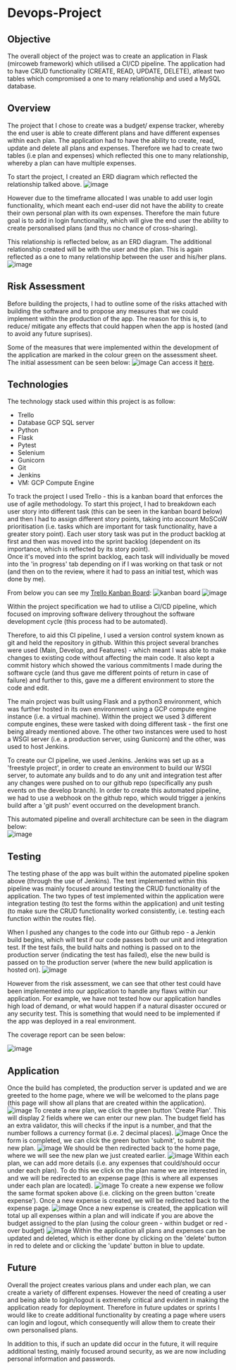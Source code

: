 # Devops-Project
## Objective
The overall object of the project was to create an application in Flask (mircoweb framework) which utilised a CI/CD pipeline. The application had to have CRUD functionality (CREATE, READ, UPDATE, DELETE), atleast two tables which compromised a one to many relationship and used a MySQL database. 
 
## Overview
The project that I chose to create was a budget/ expense tracker, whereby the end user is able to create different plans and have different expenses within each plan. The application had to have the ability to create, read, update and delete all plans and expenses. Therefore we had to create two tables (i.e plan and expenses) which reflected this one to many relationship, whereby a plan can have multiple expenses. 
 
To start the project, I created an ERD diagram which reflected the relationship talked above.
![image](https://user-images.githubusercontent.com/92265482/182816305-41502e1d-fb9e-4de6-bf43-12720edbf58c.png)
 
However due to the timeframe allocated I was unable to add user login functionality, which meant each end-user did not have the ability to create their own personal plan with its own expenses. Therefore the main future goal is to add in login functionality, which will give the end user the ability to create personalised plans (and thus no chance of cross-sharing).
 
This relationship is reflected below, as an ERD diagram. The additional relationship created will be with the user and the plan. This is again reflected as a one to many relationship between the user and his/her plans.
![image](https://user-images.githubusercontent.com/92265482/182816683-2f5ac4e3-b53f-4692-8388-51875d13bb3b.png)
 
## Risk Assessment
Before building the projects, I had to outline some of the risks attached with building the software and to propose any measures that we could implement within the production of the app. The reason for this is, to reduce/ mitigate any effects that could happen when the app is hosted (and to avoid any future suprises).
 
Some of the measures that were implemented within the development of the application are marked in the colour green on the assessment sheet. The initial assessment can be seen below:
![image](https://user-images.githubusercontent.com/92265482/182797753-b99edb8b-e6c5-4943-8ab2-7cdf99b49361.png)
Can access it [here](https://docs.google.com/spreadsheets/d/1u0-EC2CvKWc_gs7pGRcwGlpb8qgJ6GY1tGuGfgi-fjI/edit?usp=sharing).
 
## Technologies
The technology stack used within this project is as follow:
- Trello
- Database GCP SQL server
- Python
- Flask
- Pytest
- Selenium
- Gunicorn
- Git
- Jenkins
- VM: GCP Compute Engine
 
To track the project I used Trello - this is a kanban board that enforces the use of agile methodology. To start this project, I had to breakdown each user story into different task (this can be seen in the kanban board below) and then I had to assign different story points, taking into account MoSCoW prioritisation (i.e. tasks which are important for task functionality, have a greater story point).
Each user story task was put in the product backlog at first and then was moved into the sprint backlog (dependent on its importance, which is reflected by its story point).    
Once it's moved into the sprint backlog, each task will individually be moved into the 'in progress' tab depending on if I was working on that task or not (and then on to the review, where it had to pass an initial test, which was done by me).
 
From below you can see my [Trello Kanban Board](https://trello.com/invite/b/exFK7eVS/23ed8f90515b186c8c2d4cb93860407b/flask-project):
![kanban board](https://user-images.githubusercontent.com/92265482/182798057-6bafcb4e-4bf7-40d5-ad11-7d5109111aae.JPG)
![image](https://user-images.githubusercontent.com/92265482/182819587-eccf6d07-536a-4516-be4e-e5f6779228fc.png)
 
Within the project specification we had to utilise a CI/CD pipeline, which focused on improving software delivery throughout the software development cycle (this process had to be automated).
 
Therefore, to aid this CI pipeline, I used a version control system known as git and held the repository in github. Within this project several branches were used (Main, Develop, and Features) - which meant I was able to make changes to existing code without affecting the main code. It also kept a commit history which showed the various commitments I made during the software cycle (and thus gave me different points of return in case of failure) and further to this, gave me a different environment to store the code and edit.
 
The main project was built using Flask and a python3 environment, which was further hosted in its own environment using a GCP compute engine instance (i.e. a virtual machine). Within the project we used 3 different compute engines, these were tasked with doing different task - the first one being already mentioned above. The other two instances were used to host a WSGI server (i.e. a production server, using Gunicorn) and the other, was used to host Jenkins.

To create our CI pipeline, we used Jenkins. Jenkins was set up as a 'freestyle project', in order to create an environment to build our WSGI server, to automate any builds and to do any unit and integration test after any changes were pushed on to our github repo (specifically any push events on the develop branch). In order to create this automated pipeline, we had to use a webhook on the github repo, which would trigger a jenkins build after a 'git push' event occurred on the development branch.    
 
This automated pipeline and overall architecture can be seen in the diagram below:    
![image](https://user-images.githubusercontent.com/92265482/182813045-6e7dccda-bfaa-4c5c-8375-685f10ab9ce6.png)
 
## Testing
The testing phase of the app was built within the automated pipeline spoken above (through the use of Jenkins). The test implemented within this pipeline was mainly focused around testing the CRUD functionality of the application. The two types of test implemented within the application were integration testing (to test the forms within the application) and unit testing (to make sure the CRUD functionality worked consistently, i.e. testing each function within the routes file).
 
When I pushed any changes to the code into our Github repo - a Jenkin build begins, which will test if our code passes both our unit and integration test. If the test fails, the build halts and nothing is passed on to the production server (indicating the test has failed), else the new build is passed on to the production server (where the new build application is hosted on).
![image](https://user-images.githubusercontent.com/92265482/182799770-4f09e212-c6a7-4657-b116-a1054dff2b56.png)
 
However from the risk assessment, we can see that other test could have been implemented into our application to handle any flaws within our application. For example, we have not tested how our application handles high load of demand, or what would happen if a natural disaster occured or any security test. This is something that would need to be implemented if the app was deployed in a real environment.  
 
The coverage report can be seen below:
 
![image](https://user-images.githubusercontent.com/92265482/182799257-65c80630-e62c-4c37-ae7b-7614d513dcf7.png)
 
## Application
Once the build has completed, the production server is updated and we are greeted to the home page, where we will be welcomed to the plans page (this page will show all plans that are created within the application).
![image](https://user-images.githubusercontent.com/92265482/182639387-b2992977-f45c-4fc2-a3b6-2bfbd69ee97c.png)
To create a new plan, we click the green button 'Create Plan'. This will display 2 fields where we can enter our new plan. The budget field has an extra validator, this will checks if the input is a number, and that the number follows a currency format (i.e. 2 decimal places).
![image](https://user-images.githubusercontent.com/92265482/182639760-3ceb7243-896b-4d34-862d-dcd68468b0d6.png)
Once the form is completed, we can click the green button 'submit', to submit the new plan.
![image](https://user-images.githubusercontent.com/92265482/182640145-cb7177ed-1887-4e55-8c8f-3926a859f5d6.png)
We should be then redirected back to the home page, where we will see the new plan we just created earlier.
![image](https://user-images.githubusercontent.com/92265482/182640476-7548b2a3-3b84-4bf1-902a-d37d3d9be1d6.png)
Within each plan, we can add more details (i.e. any expenses that could/should occur under each plan). To do this we click on the plan name we are interested in, and we will be redirected to an expense page (this is where all expenses under each plan are located).
![image](https://user-images.githubusercontent.com/92265482/182642241-6b26a58f-d159-4879-af1a-aad0e4a1a365.png)
To create a new expense we follow the same format spoken above (i.e. clicking on the green button 'create expense'). Once a new expense is created, we will be redirected back to the expense page.
![image](https://user-images.githubusercontent.com/92265482/182642857-93f5af11-7d31-49fa-b491-82634c8f38a5.png)
Once a new expense is created, the application will total up all expenses within a plan and will indicate if you are above the budget assigned to the plan (using the colour green - within budget or red - over budget)
![image](https://user-images.githubusercontent.com/92265482/182643478-3fcfa026-24d7-494d-bab6-590dfd030767.png)
Within the application all plans and expenses can be updated and deleted, which is either done by clicking on the 'delete' button in red to delete and or clicking the 'update' button in blue to update.
 
## Future
Overall the project creates various plans and under each plan, we can create a variety of different expenses. However the need of creating a user and being able to login/logout is extremely critical and evident in making the application ready for deployment. Therefore in future updates or sprints I would like to create additional functionality by creating a page where users can login and logout, which consequently will allow them to create their own personalised plans.
 
In addition to this, if such an update did occur in the future, it will require additional testing, mainly focused around security, as we are now including personal information and passwords.
